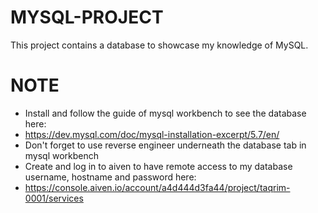 # MYSQL-PROJECT
This project contains a database to showcase my knowledge of MySQL.

# NOTE
- Install and follow the guide of mysql workbench to see the database here:
- https://dev.mysql.com/doc/mysql-installation-excerpt/5.7/en/
- Don't forget to use reverse engineer underneath the database tab in mysql workbench
- Create and log in to aiven to have remote access to my database username, hostname and password here:
- https://console.aiven.io/account/a4d444d3fa44/project/taqrim-0001/services
